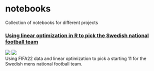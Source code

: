 # notebooks
Collection of  notebooks for different projects

### [Using linear optimization in R to pick the Swedish national football team](https://github.com/karl-karlsson/notebooks/blob/main/LO_FIFA22.ipynb)
[![](https://img.shields.io/badge/-lpSolver-blue?logo=R)](https://github.com/karl-karlsson/notebooks/blob/main/LO_FIFA22.ipynb) [![](https://img.shields.io/badge/-tidyverse-blue?logo=R)](https://github.com/karl-karlsson/notebooks/blob/main/LO_FIFA22.ipynb)<br>
Using FIFA22 data and linear optimization to pick a starting 11 for the Swedish mens national football team.
